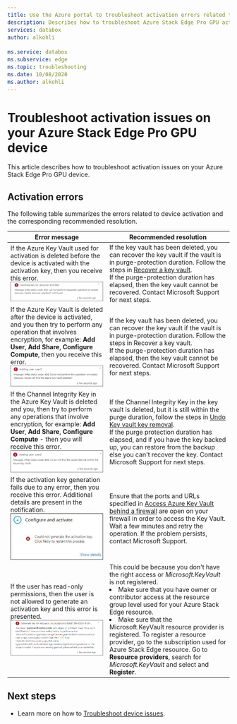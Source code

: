 ```yaml
---
title: Use the Azure portal to troubleshoot activation errors related to Azure Stack Edge Pro with GPU| Microsoft Docs 
description: Describes how to troubleshoot Azure Stack Edge Pro GPU activation and key vault-related issues.
services: databox
author: alkohli

ms.service: databox
ms.subservice: edge
ms.topic: troubleshooting
ms.date: 10/08/2020
ms.author: alkohli
---
```

# Troubleshoot activation issues on your Azure Stack Edge Pro GPU device 

<!--[!INCLUDE [applies-to-skus](../../includes/azure-stack-edge-applies-to-all-sku.md)]-->

This article describes how to troubleshoot activation issues on your Azure Stack Edge Pro GPU device. 


## Activation errors

The following table summarizes the errors related to device activation and the corresponding recommended resolution.

| Error   message| Recommended   resolution |
|------------------------------------------------------|--------------------------------------|
| If the Azure Key Vault used for activation is deleted before the device is activated with the activation key, then you receive this error. <br> ![Key vault error 1](./media/azure-stack-edge-gpu-troubleshoot-activation/key-vault-error-1.png)  | If the key vault has been deleted, you can recover the key vault if the vault is in purge-protection duration. Follow the steps in [Recover a key vault](../key-vault/general/key-vault-recovery.md#list-recover-or-purge-soft-deleted-secrets-keys-and-certificates). <br>If the purge-protection duration has elapsed, then the key vault cannot be recovered. Contact Microsoft Support for next steps. |
| If the Azure Key Vault is deleted after the device is activated, and you then try to perform any operation that involves encryption, for example: **Add User**, **Add Share**, **Configure Compute**, then you receive this error. <br> ![Key vault error 2](./media/azure-stack-edge-gpu-troubleshoot-activation/key-vault-error-2.png)    | If the key vault has been deleted, you can recover the key vault if the vault is in purge-protection duration. Follow the steps in Recover a key vault. <br>If the purge-protection duration has elapsed, then the key vault cannot be recovered. Contact Microsoft Support for next steps. |
| If the Channel Integrity Key in the Azure Key Vault is deleted and you, then try to perform any operations that involve encryption, for example: **Add User**, **Add Share**, **Configure Compute** - then you will receive this error. <br> ![Key vault error 3](./media/azure-stack-edge-gpu-troubleshoot-activation/key-vault-error-3.png) | If the Channel Integrity Key in the key vault is deleted, but it is still within the purge duration, follow the steps in [Undo Key vault key removal](/powershell/module/az.keyvault/undo-azkeyvaultkeyremoval). <br>If the purge protection duration has elapsed, and if you have the key backed up, you can restore from the backup else you can't recover the key. Contact Microsoft Support for next steps. |
| If the activation key generation fails due to any error, then you receive this error. Additional details are present in the notification. <br> ![Key vault error 4](./media/azure-stack-edge-gpu-troubleshoot-activation/key-vault-error-4.png)   | Ensure that the ports and URLs specified in [Access Azure Key Vault behind a firewall](../key-vault/general/access-behind-firewall.md) are open on your firewall in order to access the Key Vault. Wait a few minutes and retry the operation. If the problem persists, contact Microsoft Support. |
| If the user has read-only permissions, then the user is not allowed to generate an activation key and this error is presented. <br> ![Key vault error 5](./media/azure-stack-edge-gpu-troubleshoot-activation/key-vault-error-5.png) | This could be because you don't have the right access or  *Microsoft.KeyVault* is not registered.<li>Make sure that you have owner or contributor access at the resource group level used for your Azure Stack Edge resource.</li><li>Make sure that the Microsoft.KeyVault resource provider is registered. To register a resource provider, go to the subscription used for Azure Stack Edge resource. Go to **Resource providers**, search for *Microsoft.KeyVault* and select and **Register**.</li> |

## Next steps

- Learn more on how to [Troubleshoot device issues](azure-stack-edge-gpu-troubleshoot.md).
